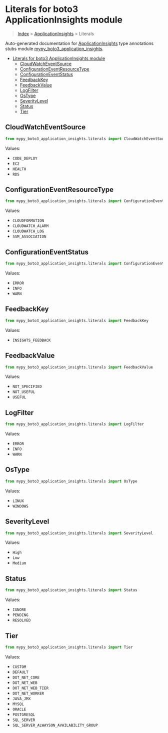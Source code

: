 # Literals for boto3 ApplicationInsights module

> [Index](..) > [ApplicationInsights](.) > Literals

Auto-generated documentation for
[ApplicationInsights](https://boto3.amazonaws.com/v1/documentation/api/latest/reference/services/application-insights.html#ApplicationInsights)
type annotations stubs module
[mypy_boto3_application_insights](https://pypi.org/project/mypy-boto3-application-insights/).

- [Literals for boto3 ApplicationInsights module](#literals-for-boto3-applicationinsights-module)
  - [CloudWatchEventSource](#cloudwatcheventsource)
  - [ConfigurationEventResourceType](#configurationeventresourcetype)
  - [ConfigurationEventStatus](#configurationeventstatus)
  - [FeedbackKey](#feedbackkey)
  - [FeedbackValue](#feedbackvalue)
  - [LogFilter](#logfilter)
  - [OsType](#ostype)
  - [SeverityLevel](#severitylevel)
  - [Status](#status)
  - [Tier](#tier)

## CloudWatchEventSource

```python
from mypy_boto3_application_insights.literals import CloudWatchEventSource
```

Values:

- `CODE_DEPLOY`
- `EC2`
- `HEALTH`
- `RDS`

## ConfigurationEventResourceType

```python
from mypy_boto3_application_insights.literals import ConfigurationEventResourceType
```

Values:

- `CLOUDFORMATION`
- `CLOUDWATCH_ALARM`
- `CLOUDWATCH_LOG`
- `SSM_ASSOCIATION`

## ConfigurationEventStatus

```python
from mypy_boto3_application_insights.literals import ConfigurationEventStatus
```

Values:

- `ERROR`
- `INFO`
- `WARN`

## FeedbackKey

```python
from mypy_boto3_application_insights.literals import FeedbackKey
```

Values:

- `INSIGHTS_FEEDBACK`

## FeedbackValue

```python
from mypy_boto3_application_insights.literals import FeedbackValue
```

Values:

- `NOT_SPECIFIED`
- `NOT_USEFUL`
- `USEFUL`

## LogFilter

```python
from mypy_boto3_application_insights.literals import LogFilter
```

Values:

- `ERROR`
- `INFO`
- `WARN`

## OsType

```python
from mypy_boto3_application_insights.literals import OsType
```

Values:

- `LINUX`
- `WINDOWS`

## SeverityLevel

```python
from mypy_boto3_application_insights.literals import SeverityLevel
```

Values:

- `High`
- `Low`
- `Medium`

## Status

```python
from mypy_boto3_application_insights.literals import Status
```

Values:

- `IGNORE`
- `PENDING`
- `RESOLVED`

## Tier

```python
from mypy_boto3_application_insights.literals import Tier
```

Values:

- `CUSTOM`
- `DEFAULT`
- `DOT_NET_CORE`
- `DOT_NET_WEB`
- `DOT_NET_WEB_TIER`
- `DOT_NET_WORKER`
- `JAVA_JMX`
- `MYSQL`
- `ORACLE`
- `POSTGRESQL`
- `SQL_SERVER`
- `SQL_SERVER_ALWAYSON_AVAILABILITY_GROUP`
